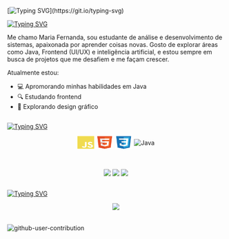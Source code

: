 [![Typing SVG](https://readme-typing-svg.demolab.com?font=Fira+Code&size=35&duration=4000&pause=5000&color=EEEEEE&center=true&width=435&lines=Hello+World!)](https://git.io/typing-svg)

[![Typing SVG](https://readme-typing-svg.demolab.com?font=Fira+Code&duration=4000&pause=5000&color=EEEEEE&width=435&lines=Sobre+mim%3A)](https://git.io/typing-svg)

Me chamo Maria Fernanda, sou estudante de análise e desenvolvimento de sistemas, apaixonada por aprender coisas novas. Gosto de explorar áreas como Java, Frontend (UI/UX) e inteligência artificial, e estou sempre em busca de projetos que me desafiem e me façam crescer.

Atualmente estou:
- 💻 Apromorando minhas habilidades em Java
- 🔍 Estudando frontend
- 🎨 Explorando design gráfico

##

[![Typing SVG](https://readme-typing-svg.demolab.com?font=Fira+Code&duration=4000&pause=5000&color=EEEEEE&width=435&lines=Conhecimentos%3A)](https://git.io/typing-svg)
<div align="center">
  <img align="center" alt="Js" height="30" width="40" src="https://raw.githubusercontent.com/devicons/devicon/master/icons/javascript/javascript-plain.svg">
  <img align="center" alt="HTML" height="30" width="40" src="https://raw.githubusercontent.com/devicons/devicon/master/icons/html5/html5-original.svg">
  <img align="center" alt="CSS" height="30" width="40" src="https://raw.githubusercontent.com/devicons/devicon/master/icons/css3/css3-original.svg">
  <img align="center" alt="Java" height="30" width="40" src="https://cdn.jsdelivr.net/gh/devicons/devicon@latest/icons/java/java-original.svg" />    
</div>

##

<div align="center"><br>
  <a href = "mailto:mariafernandasoaressilv@gmail.com"><img src="https://img.shields.io/badge/-Gmail-%23333?style=for-the-badge&logo=gmail&logoColor=white" target="_blank"></a>
  <a href="https://www.linkedin.com/in/maria-fernanda-soares-silva" target="_blank"><img src="https://img.shields.io/badge/-LinkedIn-%230077B5?style=for-the-badge&logo=linkedin&logoColor=white" target="_blank"></a>
  <a href = "https://behance.net/mariasoaresv"><img src="https://img.shields.io/badge/Behance-1769ff?logo=behance&logoColor=white" target="_blank"></a>
</div>

##

[![Typing SVG](https://readme-typing-svg.demolab.com?font=Fira+Code&duration=4000&pause=10000&color=EEEEEE&width=435&lines=Github+Stats%3A)](https://git.io/typing-svg)

<div align="center">
  <img src="https://nirzak-streak-stats.vercel.app/?user=mariasoaresv&theme=dark&hide_border=false" />
</div>

##

![github-user-contribution](https://github.com/user-attachments/assets/87079a72-7c8b-48fe-861a-314eb853f365)

